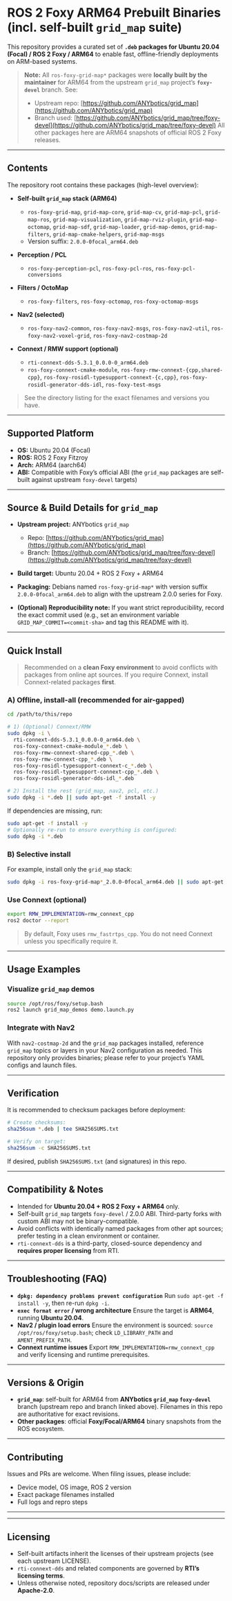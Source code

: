 # ROS 2 Foxy ARM64 Prebuilt Binaries (incl. self-built `grid_map` suite)

This repository provides a curated set of **`.deb` packages for Ubuntu 20.04 (Focal) / ROS 2 Foxy / ARM64** to enable fast, offline-friendly deployments on ARM-based systems.

> **Note:** All `ros-foxy-grid-map*` packages were **locally built by the maintainer** for ARM64 from the upstream `grid_map` project’s **`foxy-devel`** branch. See:
>
> * Upstream repo: [https://github.com/ANYbotics/grid_map](https://github.com/ANYbotics/grid_map)
> * Branch used: [https://github.com/ANYbotics/grid_map/tree/foxy-devel](https://github.com/ANYbotics/grid_map/tree/foxy-devel)
>   All other packages here are ARM64 snapshots of official ROS 2 Foxy releases.

---

## Contents

The repository root contains these packages (high-level overview):

* **Self-built `grid_map` stack (ARM64)**

  * `ros-foxy-grid-map`, `grid-map-core`, `grid-map-cv`, `grid-map-pcl`, `grid-map-ros`,
    `grid-map-visualization`, `grid-map-rviz-plugin`, `grid-map-octomap`, `grid-map-sdf`,
    `grid-map-loader`, `grid-map-demos`, `grid-map-filters`, `grid-map-cmake-helpers`,
    `grid-map-msgs`
  * Version suffix: `2.0.0-0focal_arm64.deb`
* **Perception / PCL**

  * `ros-foxy-perception-pcl`, `ros-foxy-pcl-ros`, `ros-foxy-pcl-conversions`
* **Filters / OctoMap**

  * `ros-foxy-filters`, `ros-foxy-octomap`, `ros-foxy-octomap-msgs`
* **Nav2 (selected)**

  * `ros-foxy-nav2-common`, `ros-foxy-nav2-msgs`, `ros-foxy-nav2-util`, `ros-foxy-nav2-voxel-grid`,
    `ros-foxy-nav2-costmap-2d`
* **Connext / RMW support (optional)**

  * `rti-connext-dds-5.3.1_0.0.0-0_arm64.deb`
  * `ros-foxy-connext-cmake-module`, `ros-foxy-rmw-connext-{cpp,shared-cpp}`,
    `ros-foxy-rosidl-typesupport-connext-{c,cpp}`, `ros-foxy-rosidl-generator-dds-idl`,
    `ros-foxy-test-msgs`

> See the directory listing for the exact filenames and versions you have.

---

## Supported Platform

* **OS:** Ubuntu 20.04 (Focal)
* **ROS:** ROS 2 Foxy Fitzroy
* **Arch:** ARM64 (aarch64)
* **ABI:** Compatible with Foxy’s official ABI (the `grid_map` packages are self-built against upstream `foxy-devel` targets)

---

## Source & Build Details for `grid_map`

* **Upstream project:** ANYbotics `grid_map`

  * Repo: [https://github.com/ANYbotics/grid_map](https://github.com/ANYbotics/grid_map)
  * Branch: [https://github.com/ANYbotics/grid_map/tree/foxy-devel](https://github.com/ANYbotics/grid_map/tree/foxy-devel)
* **Build target:** Ubuntu 20.04 + ROS 2 Foxy + ARM64
* **Packaging:** Debians named `ros-foxy-grid-map*` with version suffix `2.0.0-0focal_arm64.deb` to align with the upstream 2.0.0 series for Foxy.
* **(Optional) Reproducibility note:** If you want strict reproducibility, record the exact commit used (e.g., set an environment variable `GRID_MAP_COMMIT=<commit-sha>` and tag this README with it).

---

## Quick Install

> Recommended on a **clean Foxy environment** to avoid conflicts with packages from online apt sources.
> If you require Connext, install Connext-related packages **first**.

### A) Offline, install-all (recommended for air-gapped)

```bash
cd /path/to/this/repo

# 1) (Optional) Connext/RMW
sudo dpkg -i \
  rti-connext-dds-5.3.1_0.0.0-0_arm64.deb \
  ros-foxy-connext-cmake-module_*.deb \
  ros-foxy-rmw-connext-shared-cpp_*.deb \
  ros-foxy-rmw-connext-cpp_*.deb \
  ros-foxy-rosidl-typesupport-connext-c_*.deb \
  ros-foxy-rosidl-typesupport-connext-cpp_*.deb \
  ros-foxy-rosidl-generator-dds-idl_*.deb

# 2) Install the rest (grid_map, nav2, pcl, etc.)
sudo dpkg -i *.deb || sudo apt-get -f install -y
```

If dependencies are missing, run:

```bash
sudo apt-get -f install -y
# Optionally re-run to ensure everything is configured:
sudo dpkg -i *.deb
```

### B) Selective install

For example, install only the `grid_map` stack:

```bash
sudo dpkg -i ros-foxy-grid-map*_2.0.0-0focal_arm64.deb || sudo apt-get -f install -y
```

### Use Connext (optional)

```bash
export RMW_IMPLEMENTATION=rmw_connext_cpp
ros2 doctor --report
```

> By default, Foxy uses `rmw_fastrtps_cpp`. You do not need Connext unless you specifically require it.

---

## Usage Examples

### Visualize `grid_map` demos

```bash
source /opt/ros/foxy/setup.bash
ros2 launch grid_map_demos demo.launch.py
```

### Integrate with Nav2

With `nav2-costmap-2d` and the `grid_map` packages installed, reference `grid_map` topics or layers in your Nav2 configuration as needed. This repository only provides binaries; please refer to your project’s YAML configs and launch files.

---

## Verification

It is recommended to checksum packages before deployment:

```bash
# Create checksums:
sha256sum *.deb | tee SHA256SUMS.txt

# Verify on target:
sha256sum -c SHA256SUMS.txt
```

If desired, publish `SHA256SUMS.txt` (and signatures) in this repo.

---

## Compatibility & Notes

* Intended for **Ubuntu 20.04 + ROS 2 Foxy + ARM64** only.
* Self-built `grid_map` targets `foxy-devel` / 2.0.0 ABI. Third-party forks with custom ABI may not be binary-compatible.
* Avoid conflicts with identically named packages from other apt sources; prefer testing in a clean environment or container.
* `rti-connext-dds` is a third-party, closed-source dependency and **requires proper licensing** from RTI.

---

## Troubleshooting (FAQ)

* **`dpkg: dependency problems prevent configuration`**
  Run `sudo apt-get -f install -y`, then re-run `dpkg -i`.
* **`exec format error` / wrong architecture**
  Ensure the target is **ARM64**, running **Ubuntu 20.04**.
* **Nav2 / plugin load errors**
  Ensure the environment is sourced: `source /opt/ros/foxy/setup.bash`; check `LD_LIBRARY_PATH` and `AMENT_PREFIX_PATH`.
* **Connext runtime issues**
  Export `RMW_IMPLEMENTATION=rmw_connext_cpp` and verify licensing and runtime prerequisites.

---

## Versions & Origin

* **`grid_map`**: self-built for ARM64 from **ANYbotics `grid_map` `foxy-devel`** branch (upstream repo and branch linked above). Filenames in this repo are authoritative for exact revisions.
* **Other packages**: official **Foxy/Focal/ARM64** binary snapshots from the ROS ecosystem.

---

## Contributing

Issues and PRs are welcome. When filing issues, please include:

* Device model, OS image, ROS 2 version
* Exact package filenames installed
* Full logs and repro steps

---

<!-- ## Maintainer

* **Maintainer:** *<Lucas Meng / DEEPRobotics>*
* **Contact:** *<mengliang@deeprobotics.cn>* -->

---

## Licensing

* Self-built artifacts inherit the licenses of their upstream projects (see each upstream LICENSE).
* `rti-connext-dds` and related components are governed by **RTI’s licensing terms**.
* Unless otherwise noted, repository docs/scripts are released under **Apache-2.0**.
